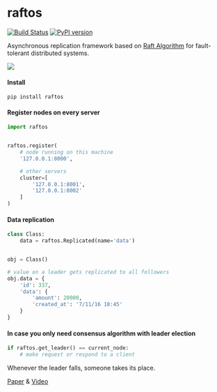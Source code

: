 # raftos

[![Build Status](https://travis-ci.org/zhebrak/raftos.svg)](https://travis-ci.org/zhebrak/raftos) [![PyPI version](https://badge.fury.io/py/raftos.svg)](http://badge.fury.io/py/raftos)

Asynchronous replication framework based on [Raft Algorithm](https://raft.github.io/) for fault-tolerant distributed systems.

![](https://raw.github.com/zhebrak/raftos/master/docs/img/raft_rsm.png)

#### Install

```
pip install raftos
```

#### Register nodes on every server

```python
import raftos


raftos.register(
    # node running on this machine
    '127.0.0.1:8000',

    # other servers
    cluster=[
        '127.0.0.1:8001',
        '127.0.0.1:8002'
    ]
)
```

#### Data replication

```python
class Class:
    data = raftos.Replicated(name='data')


obj = Class()

# value on a leader gets replicated to all followers
obj.data = {
    'id': 337,
    'data': {
        'amount': 20000,
        'created_at': '7/11/16 18:45'
    }
}
```

#### In case you only need consensus algorithm with leader election

```python
if raftos.get_leader() == current_node:
    # make request or respond to a client
```
Whenever the leader falls, someone takes its place.


[Paper](https://raft.github.io/raft.pdf) & [Video](https://www.youtube.com/watch?v=YbZ3zDzDnrw)
